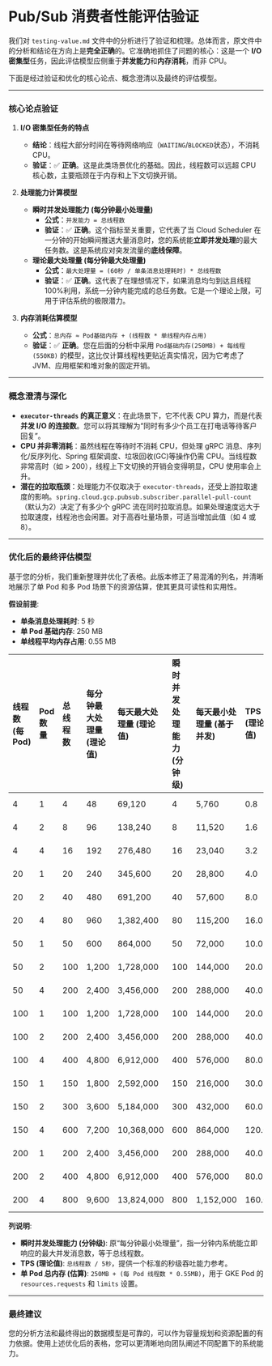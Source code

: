 # Pub/Sub 消费者性能评估验证

我们对 `testing-value.md` 文件中的分析进行了验证和梳理。总体而言，原文件中的分析和结论在方向上是**完全正确**的。它准确地抓住了问题的核心：这是一个 **I/O 密集型**任务，因此评估模型应侧重于**并发能力**和**内存消耗**，而非 CPU。

下面是经过验证和优化的核心论点、概念澄清以及最终的评估模型。

---

### 核心论点验证

1.  **I/O 密集型任务的特点**
    *   **结论**：线程大部分时间在等待网络响应（`WAITING`/`BLOCKED`状态），不消耗 CPU。
    *   **验证**：✅ **正确**。这是此类场景优化的基础。因此，线程数可以远超 CPU 核心数，主要瓶颈在于内存和上下文切换开销。

2.  **处理能力计算模型**
    *   **瞬时并发处理能力 (每分钟最小处理量)**
        *   **公式**：`并发能力 = 总线程数`
        *   **验证**：✅ **正确**。这个指标至关重要，它代表了当 Cloud Scheduler 在一分钟的开始瞬间推送大量消息时，您的系统能**立即并发处理**的最大任务数。这是系统应对突发流量的**底线保障**。
    *   **理论最大处理量 (每分钟最大处理量)**
        *   **公式**：`最大处理量 = (60秒 / 单条消息处理耗时) * 总线程数`
        *   **验证**：✅ **正确**。这代表了在理想情况下，如果消息均匀到达且线程100%利用，系统一分钟内能完成的总任务数。它是一个理论上限，可用于评估系统的极限潜力。

3.  **内存消耗估算模型**
    *   **公式**：`总内存 ≈ Pod基础内存 + (线程数 * 单线程内存占用)`
    *   **验证**：✅ **正确**。您在后面的分析中采用 `Pod基础内存(250MB) + 每线程(550KB)` 的模型，这比仅计算线程栈更贴近真实情况，因为它考虑了 JVM、应用框架和堆对象的固定开销。

---

### 概念澄清与深化

*   **`executor-threads` 的真正意义**：在此场景下，它不代表 CPU 算力，而是代表**并发 I/O 的连接数**。您可以将其理解为“同时有多少个员工在打电话等待客户回复”。
*   **CPU 并非零消耗**：虽然线程在等待时不消耗 CPU，但处理 gRPC 消息、序列化/反序列化、Spring 框架调度、垃圾回收(GC)等操作仍需 CPU。当线程数非常高时（如 > 200），线程上下文切换的开销会变得明显，CPU 使用率会上升。
*   **潜在的拉取瓶颈**：处理能力不仅取决于 `executor-threads`，还受上游拉取速度的影响。`spring.cloud.gcp.pubsub.subscriber.parallel-pull-count`（默认为2）决定了有多少个 gRPC 流在同时拉取消息。如果处理速度远大于拉取速度，线程池也会闲置。对于高吞吐量场景，可适当增加此值（如 4 或 8）。

---

### 优化后的最终评估模型

基于您的分析，我们重新整理并优化了表格。此版本修正了易混淆的列名，并清晰地展示了单 Pod 和多 Pod 场景下的资源估算，使其更具可读性和实用性。

**假设前提**:
*   **单条消息处理耗时**: 5 秒
*   **单 Pod 基础内存**: 250 MB
*   **单线程平均内存占用**: 0.55 MB

| 线程数 (每 Pod) | Pod 数量 | 总线程数 | 每分钟最大处理量 (理论值) | 每天最大处理量 (理论值) | 瞬时并发处理能力 (分钟级) | 每天最小处理量 (基于并发) | TPS (理论值) | 单 Pod 总内存 (估算) |
| :--- | :--- | :--- | :--- | :--- | :--- | :--- | :--- | :--- |
| 4 | 1 | 4 | 48 | 69,120 | 4 | 5,760 | 0.8 | 252.2 MB |
| 4 | 2 | 8 | 96 | 138,240 | 8 | 11,520 | 1.6 | 252.2 MB |
| 4 | 4 | 16 | 192 | 276,480 | 16 | 23,040 | 3.2 | 252.2 MB |
| 20 | 1 | 20 | 240 | 345,600 | 20 | 28,800 | 4.0 | 261.0 MB |
| 20 | 2 | 40 | 480 | 691,200 | 40 | 57,600 | 8.0 | 261.0 MB |
| 20 | 4 | 80 | 960 | 1,382,400 | 80 | 115,200 | 16.0 | 261.0 MB |
| 50 | 1 | 50 | 600 | 864,000 | 50 | 72,000 | 10.0 | 277.5 MB |
| 50 | 2 | 100 | 1,200 | 1,728,000 | 100 | 144,000 | 20.0 | 277.5 MB |
| 50 | 4 | 200 | 2,400 | 3,456,000 | 200 | 288,000 | 40.0 | 277.5 MB |
| 100 | 1 | 100 | 1,200 | 1,728,000 | 100 | 144,000 | 20.0 | 305.0 MB |
| 100 | 2 | 200 | 2,400 | 3,456,000 | 200 | 288,000 | 40.0 | 305.0 MB |
| 100 | 4 | 400 | 4,800 | 6,912,000 | 400 | 576,000 | 80.0 | 305.0 MB |
| 150 | 1 | 150 | 1,800 | 2,592,000 | 150 | 216,000 | 30.0 | 332.5 MB |
| 150 | 2 | 300 | 3,600 | 5,184,000 | 300 | 432,000 | 60.0 | 332.5 MB |
| 150 | 4 | 600 | 7,200 | 10,368,000 | 600 | 864,000 | 120.0 | 332.5 MB |
| 200 | 1 | 200 | 2,400 | 3,456,000 | 200 | 288,000 | 40.0 | 360.0 MB |
| 200 | 2 | 400 | 4,800 | 6,912,000 | 400 | 576,000 | 80.0 | 360.0 MB |
| 200 | 4 | 800 | 9,600 | 13,824,000 | 800 | 1,152,000 | 160.0 | 360.0 MB |

**列说明**:
*   **瞬时并发处理能力 (分钟级)**: 原“每分钟最小处理量”，指一分钟内系统能立即响应的最大并发消息数，等于总线程数。
*   **TPS (理论值)**: `总线程数 / 5秒`，提供一个标准的秒级吞吐能力参考。
*   **单 Pod 总内存 (估算)**: `250MB + (每 Pod 线程数 * 0.55MB)`，用于 GKE Pod 的 `resources.requests` 和 `limits` 设置。

---

### 最终建议

您的分析方法和最终得出的数据模型是可靠的，可以作为容量规划和资源配置的有力依据。使用上述优化后的表格，您可以更清晰地向团队阐述不同配置下的系统能力。
